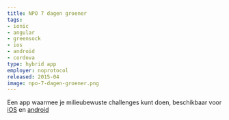 ```yaml
---
title: NPO 7 dagen groener
tags:
- ionic
- angular
- greensock
- ios
- android
- cordova
type: hybrid app
employer: noprotocol
released: 2015-04
image: npo-7-dagen-groener.png
---
```


Een app waarmee je milieubewuste challenges kunt doen, beschikbaar voor [iOS](https://itunes.apple.com/nl/app/id987939197?mt=8) en [android](https://play.google.com/store/apps/details?id=nl.omroep.groen)
